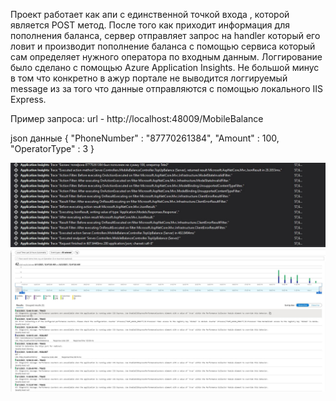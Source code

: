 Проект работает как апи с единственной точкой входа , которой является POST метод.
После того как приходит информация для пополнения баланса, сервер отправляет запрос на handler который его ловит и производит пополнение баланса с помощью сервиса 
который сам определяет нужного оператора по входным данным. 
Логгирование было сделано с помощью Azure Application Insights. Не большой минус в том что конкретно в ажур портале не выводится логгируемый message из за того что данные 
отправляются с помощью локального IIS Express.

Пример запроса: 
url - http://localhost:48009/MobileBalance

json данные 
{
    "PhoneNumber" : "87770261384",
    "Amount" : 100,
    "OperatorType" : 3
}

![Image alt](https://github.com/Leloporopoka/MobileBalanceTopUp/raw/master/image1.JPG)
![Image alt](https://github.com/Leloporopoka/MobileBalanceTopUp/raw/master/image2.JPG)
